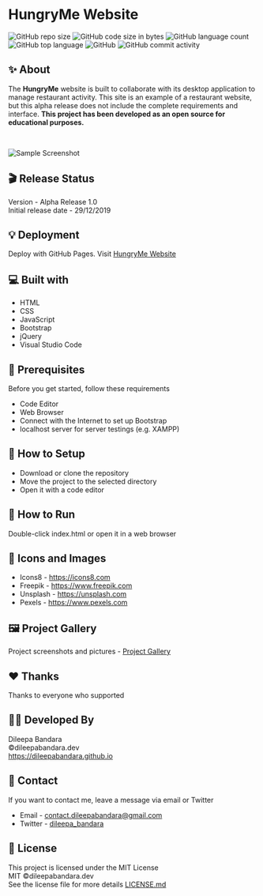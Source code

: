 # HungryMe Website

![GitHub repo size](https://img.shields.io/github/repo-size/dileepabandara/hungryme_web?color=red&label=repository%20size)
![GitHub code size in bytes](https://img.shields.io/github/languages/code-size/dileepabandara/hungryme_web?color=red)
![GitHub language count](https://img.shields.io/github/languages/count/dileepabandara/hungryme_web)
![GitHub top language](https://img.shields.io/github/languages/top/dileepabandara/hungryme_web)
![GitHub](https://img.shields.io/github/license/dileepabandara/hungryme_web?color=yellow)
![GitHub commit activity](https://img.shields.io/github/commit-activity/m/dileepabandara/hungryme_web?color=brightgreen&label=commits)

## ✨ About

The **HungryMe** website is built to collaborate with its desktop application to manage restaurant activity. This site is an example of a restaurant website, but this alpha release does not include the complete requirements and interface. **This project has been developed as an open source for educational purposes.**

<br>

![Sample Screenshot](https://dileepabandara.github.io/public-images/projects/hungryme-web-preview.png)

## 🎬 Release Status

Version - Alpha Release 1.0  
Initial release date - 29/12/2019

## 💡 Deployment

Deploy with GitHub Pages. Visit [HungryMe Website](https://dileepabandara.github.io/hungryme_web/)

## 💻 Built with

- HTML
- CSS
- JavaScript
- Bootstrap
- jQuery
- Visual Studio Code

## 📌 Prerequisites

Before you get started, follow these requirements

- Code Editor
- Web Browser
- Connect with the Internet to set up Bootstrap
- localhost server for server testings (e.g. XAMPP)

## 🍃 How to Setup

- Download or clone the repository
- Move the project to the selected directory
- Open it with a code editor

## 🚀 How to Run

Double-click index.html or open it in a web browser

## 📸 Icons and Images

- Icons8 - https://icons8.com
- Freepik - https://www.freepik.com
- Unsplash - https://unsplash.com
- Pexels - https://www.pexels.com

## 🖼️ Project Gallery

Project screenshots and pictures - [Project Gallery](https://dileepabandara.github.io/project-gallery)

## ❤️ Thanks

Thanks to everyone who supported

## 👨‍💻 Developed By

Dileepa Bandara  
©dileepabandara.dev  
https://dileepabandara.github.io

## 💬 Contact

If you want to contact me, leave a message via email or Twitter

- Email - <contact.dileepabandara@gmail.com>
- Twitter - [dileepa_bandara](https://twitter.com/dileepa_bandara)

## 📜 License

This project is licensed under the MIT License  
MIT ©dileepabandara.dev  
See the license file for more details [LICENSE.md](https://github.com/dileepabandara/hungryme_web/blob/main/LICENSE)
